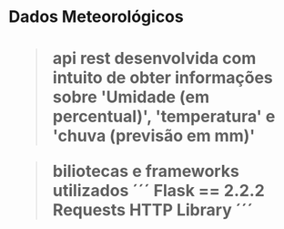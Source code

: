 <h1> Dados Meteorológicos <h1/>

> api rest desenvolvida com intuito de obter informações sobre 'Umidade (em percentual)', 'temperatura' e 'chuva (previsão em mm)'
  
> biliotecas e frameworks utilizados
´´´
  Flask == 2.2.2
  Requests HTTP Library
´´´  
